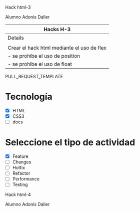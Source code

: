 Hack html-3

Alumno Adonis Daller


|Hacks   H-3 | 
|-------------------------------------------|
| Details                                   |
|                                           |
|Crear el hack html mediante el uso de flex |
|   - se prohibe el uso de position         |
|   - se prohibe el uso de float            |



PULL_REQUEST_TEMPLATE
# Tecnología
- [X] HTML
- [X] CSS3
- [ ] docs

# Seleccione el tipo de actividad
- [X] Feature
- [ ] Changes
- [ ] Hotfix
- [ ] Refactor
- [ ] Performance
- [ ] Testing

Hack html-4

Alumno Adonis Daller





